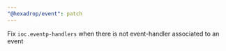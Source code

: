 ```yaml
---
"@hexadrop/event": patch
---
```


Fix `ioc.eventp-handlers` when there is not event-handler associated to an event
